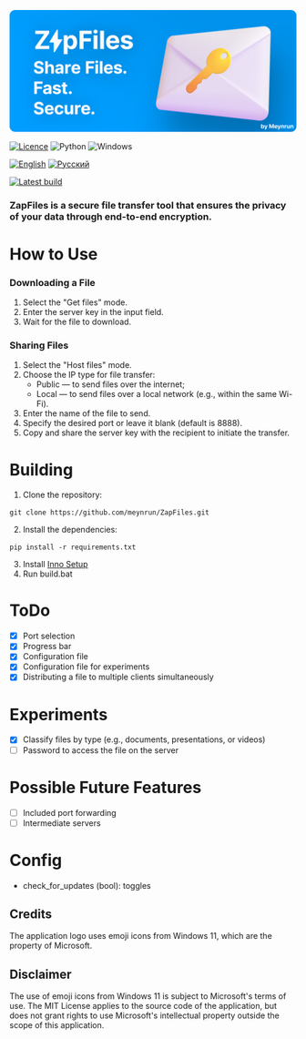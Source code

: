 ![ZapFiles](./assets/ZapFiles-banner.png)

[![Licence](https://img.shields.io/github/license/Ileriayo/markdown-badges?style=for-the-badge)](./LICENSE)
![Python](https://img.shields.io/badge/python-3670A0?style=for-the-badge&logo=python&logoColor=ffdd54)
![Windows](https://img.shields.io/badge/Windows-0078D6?style=for-the-badge&logo=windows&logoColor=white)

[![English](https://img.shields.io/badge/English-0078D4?style=for-the-badge&logo=download&logoColor=white)](./README.md)
[![Русский](https://img.shields.io/badge/Русский-D52B1E?style=for-the-badge&logo=download&logoColor=white)](./README-ru.md)

[![Latest build](https://img.shields.io/badge/Download%20latest-66CC00?style=for-the-badge&logo=download&logoColor=white)](https://github.com/meynrun/ZapFiles/releases/latest/download/Setup-x64.exe)

### **ZapFiles** is a secure file transfer tool that ensures the privacy of your data through end-to-end encryption.

# How to Use
### Downloading a File
1. Select the "Get files" mode.
2. Enter the server key in the input field.
3. Wait for the file to download.

### Sharing Files
1. Select the "Host files" mode.
2. Choose the IP type for file transfer:
   - Public — to send files over the internet;
   - Local — to send files over a local network (e.g., within the same Wi-Fi).
3. Enter the name of the file to send.
4. Specify the desired port or leave it blank (default is 8888).
5. Copy and share the server key with the recipient to initiate the transfer.

# Building
1. Clone the repository: 
```shell
git clone https://github.com/meynrun/ZapFiles.git
```
2. Install the dependencies: 
```shell
pip install -r requirements.txt
```
3. Install [Inno Setup](https://jrsoftware.org/download.php/is.exe)
4. Run build.bat

# ToDo
- [x] Port selection
- [x] Progress bar
- [x] Configuration file
- [x] Configuration file for experiments
- [x] Distributing a file to multiple clients simultaneously

# Experiments
- [x] Classify files by type (e.g., documents, presentations, or videos)
- [ ] Password to access the file on the server

# Possible Future Features
- [ ] Included port forwarding
- [ ] Intermediate servers

# Config
- check_for_updates (bool): toggles 

## Credits
The application logo uses emoji icons from Windows 11, which are the property of Microsoft. 
## Disclaimer
The use of emoji icons from Windows 11 is subject to Microsoft's terms of use. The MIT License applies to the source code of the application, but does not grant rights to use Microsoft's intellectual property outside the scope of this application.

